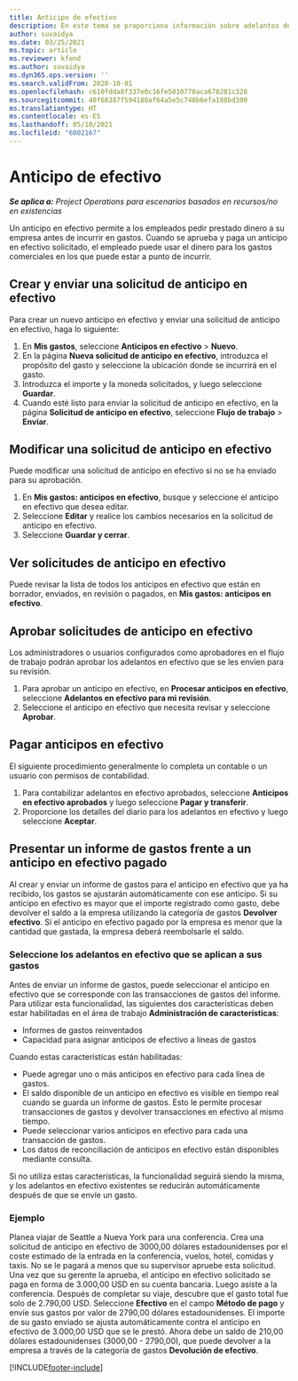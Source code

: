 ```yaml
---
title: Anticipo de efectivo
description: En este tema se proporciona información sobre adelantos de efectivo.
author: suvaidya
ms.date: 03/25/2021
ms.topic: article
ms.reviewer: kfend
ms.author: suvaidya
ms.dyn365.ops.version: ''
ms.search.validFrom: 2020-10-01
ms.openlocfilehash: c610fdda8f337e0c16fe5010770aca678201c328
ms.sourcegitcommit: 40f68387f594180af64a5e5c748b6efa188bd300
ms.translationtype: HT
ms.contentlocale: es-ES
ms.lasthandoff: 05/10/2021
ms.locfileid: "6002167"
---
```

# <a name="cash-advance"></a>Anticipo de efectivo

_**Se aplica a:** Project Operations para escenarios basados en recursos/no en existencias_

Un anticipo en efectivo permite a los empleados pedir prestado dinero a su empresa antes de incurrir en gastos. Cuando se aprueba y paga un anticipo en efectivo solicitado, el empleado puede usar el dinero para los gastos comerciales en los que puede estar a punto de incurrir. 

## <a name="create-and-submit-a-cash-advance-request"></a>Crear y enviar una solicitud de anticipo en efectivo
Para crear un nuevo anticipo en efectivo y enviar una solicitud de anticipo en efectivo, haga lo siguiente: 

1. En **Mis gastos**, seleccione **Anticipos en efectivo** > **Nuevo**. 
2. En la página **Nueva solicitud de anticipo en efectivo**, introduzca el propósito del gasto y seleccione la ubicación donde se incurrirá en el gasto.
3. Introduzca el importe y la moneda solicitados, y luego seleccione **Guardar**. 
4. Cuando esté listo para enviar la solicitud de anticipo en efectivo, en la página **Solicitud de anticipo en efectivo**, seleccione **Flujo de trabajo** > **Enviar**.

## <a name="modify-a-cash-advance-request"></a>Modificar una solicitud de anticipo en efectivo

Puede modificar una solicitud de anticipo en efectivo si no se ha enviado para su aprobación.

1. En **Mis gastos: anticipos en efectivo**, busque y seleccione el anticipo en efectivo que desea editar.
2. Seleccione **Editar** y realice los cambios necesarios en la solicitud de anticipo en efectivo. 
3. Seleccione **Guardar y cerrar**.


## <a name="view-cash-advance-requests"></a>Ver solicitudes de anticipo en efectivo
Puede revisar la lista de todos los anticipos en efectivo que están en borrador, enviados, en revisión o pagados, en **Mis gastos: anticipos en efectivo**. 

## <a name="approve-cash-advance-requests"></a>Aprobar solicitudes de anticipo en efectivo

Los administradores o usuarios configurados como aprobadores en el flujo de trabajo podrán aprobar los adelantos en efectivo que se les envíen para su revisión. 

1. Para aprobar un anticipo en efectivo, en **Procesar anticipos en efectivo**, seleccione **Adelantos en efectivo para mi revisión**.
2. Seleccione el anticipo en efectivo que necesita revisar y seleccione **Aprobar**.  

## <a name="pay-cash-advances"></a>Pagar anticipos en efectivo 
El siguiente procedimiento generalmente lo completa un contable o un usuario con permisos de contabilidad.

1. Para contabilizar adelantos en efectivo aprobados, seleccione **Anticipos en efectivo aprobados** y luego seleccione **Pagar y transferir**.  
2. Proporcione los detalles del diario para los adelantos en efectivo y luego seleccione **Aceptar**. 

## <a name="submit-an-expense-report-against-a-paid-cash-advance"></a>Presentar un informe de gastos frente a un anticipo en efectivo pagado 

Al crear y enviar un informe de gastos para el anticipo en efectivo que ya ha recibido, los gastos se ajustarán automáticamente con ese anticipo. Si su anticipo en efectivo es mayor que el importe registrado como gasto, debe devolver el saldo a la empresa utilizando la categoría de gastos **Devolver efectivo**. Si el anticipo en efectivo pagado por la empresa es menor que la cantidad que gastada, la empresa deberá reembolsarle el saldo. 

### <a name="select-cash-advances-that-apply-to-your-expenses"></a>Seleccione los adelantos en efectivo que se aplican a sus gastos
Antes de enviar un informe de gastos, puede seleccionar el anticipo en efectivo que se corresponde con las transacciones de gastos del informe. Para utilizar esta funcionalidad, las siguientes dos características deben estar habilitadas en el área de trabajo **Administración de características**:

  - Informes de gastos reinventados
  - Capacidad para asignar anticipos de efectivo a líneas de gastos
 
 Cuando estas características están habilitadas:
 
  - Puede agregar uno o más anticipos en efectivo para cada línea de gastos.
  - El saldo disponible de un anticipo en efectivo es visible en tiempo real cuando se guarda un informe de gastos. Esto le permite procesar transacciones de gastos y devolver transacciones en efectivo al mismo tiempo.
  - Puede seleccionar varios anticipos en efectivo para cada una transacción de gastos.
  - Los datos de reconciliación de anticipos en efectivo están disponibles mediante consulta. 
 
Si no utiliza estas características, la funcionalidad seguirá siendo la misma, y los adelantos en efectivo existentes se reducirán automáticamente después de que se envíe un gasto.

### <a name="example"></a>Ejemplo 
Planea viajar de Seattle a Nueva York para una conferencia. Crea una solicitud de anticipo en efectivo de 3000,00 dólares estadounidenses por el coste estimado de la entrada en la conferencia, vuelos, hotel, comidas y taxis. No se le pagará a menos que su supervisor apruebe esta solicitud. Una vez que su gerente la aprueba, el anticipo en efectivo solicitado se paga en forma de 3.000,00 USD en su cuenta bancaria. Luego asiste a la conferencia. Después de completar su viaje, descubre que el gasto total fue solo de 2.790,00 USD. Seleccione **Efectivo** en el campo **Método de pago** y envíe sus gastos por valor de 2790,00 dólares estadounidenses. El importe de su gasto enviado se ajusta automáticamente contra el anticipo en efectivo de 3.000,00 USD que se le prestó. Ahora debe un saldo de 210,00 dólares estadounidenses (3000,00 - 2790,00), que puede devolver a la empresa a través de la categoría de gastos **Devolución de efectivo**.



[!INCLUDE[footer-include](../includes/footer-banner.md)]
